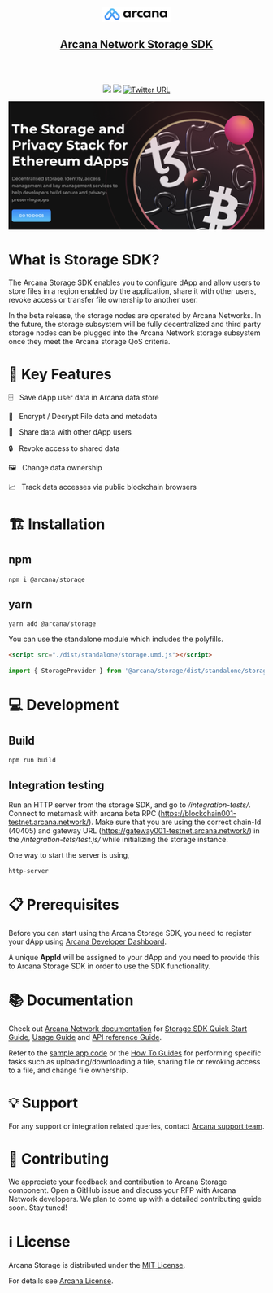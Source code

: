 <p align="center">
<a href="#start"><img height="30rem" src="https://raw.githubusercontent.com/arcana-network/branding/main/an_logo_light_temp.png"/></a>
<h2 align="center"> <a href="https://arcana.network/">Arcana Network Storage SDK </a></h2>
</p>
<br>
<p id="banner" align="center">
<br>
<a title="MIT License" href="https://github.com/arcana-network/license/blob/main/LICENSE.md"><img src="https://img.shields.io/badge/license-MIT-blue"/></a>
<a title="Beta release" href="https://github.com/arcana-network/storage/releases"><img src="https://img.shields.io/github/v/release/arcana-network/storage?style=flat-square&color=28A745"/></a>
<a title="Twitter" href="https://twitter.com/ArcanaNetwork"><img alt="Twitter URL" src="https://img.shields.io/twitter/url?style=social&url=https%3A%2F%2Ftwitter.com%2FArcanaNetwork"/></a>
</p><p id="start" align="center">
<a href="https://docs.dev.arcana.network/"><img src="https://raw.githubusercontent.com/arcana-network/branding/main/an_banner_temp.png" alt="Arcana Storage SDK"/></a>
</p>

# What is Storage SDK?

The Arcana Storage SDK enables you to configure dApp and allow users to store files in a region enabled by the application, share it with other users, revoke access or transfer file ownership to another user.

In the beta release, the storage nodes are operated by Arcana Networks. In the future, the storage subsystem will be fully decentralized and third party storage nodes can be plugged into the Arcana Network storage subsystem once they meet the Arcana storage QoS criteria.

# 💪 Key Features

<p>🗄️ &nbsp; Save dApp user data in Arcana data store</p>
<p>🧩 &nbsp; Encrypt / Decrypt File data and metadata</p>
<p>📂 &nbsp; Share data with other dApp users</p>
<p>🔒 &nbsp; Revoke access to shared data</p>
<p>🖼️ &nbsp; Change data ownership</p>
<p>📈 &nbsp; Track data accesses via public blockchain browsers</p>

# 🏗️ Installation

## npm

```shell
npm i @arcana/storage
```

## yarn

```shell
yarn add @arcana/storage
```

You can use the standalone module which includes the polyfills.

```html
<script src="./dist/standalone/storage.umd.js"></script>
```

```js
import { StorageProvider } from '@arcana/storage/dist/standalone/storage.umd';
```

# :computer: Development
## Build
```
npm run build
```

## Integration testing

Run an HTTP server from the storage SDK, and go to */integration-tests/*. Connect to metamask with arcana beta RPC (https://blockchain001-testnet.arcana.network/). Make sure that you are using the correct chain-Id (40405) and gateway URL (https://gateway001-testnet.arcana.network/) in the */integration-tets/test.js/* while initializing the storage instance.

One way to start the server is using,
```
http-server
```

# 📋 Prerequisites

Before you can start using the Arcana Storage SDK, you need to register your dApp using [Arcana Developer Dashboard](https://dashboard.arcana.network/).

A unique **AppId** will be assigned to your dApp and you need to provide this to Arcana Storage SDK in order to use the SDK functionality.

# 📚 Documentation

Check out [Arcana Network documentation](https://docs.dev.arcana.network/) for [Storage SDK Quick Start Guide](https://docs.dev.arcana.network/docs/stgsdk_qs), [Usage Guide](https://docs.dev.arcana.network/docs/stgsdk_usage) and [API reference Guide](https://docs.dev.arcana.network/docs/stg_ref).

Refer to the [sample app code](https://docs.dev.arcana.network/docs/demo-app) or the [How To Guides](https://docs.dev.arcana.network/docs/config_dapp) for performing specific tasks such as uploading/downloading a file, sharing file or revoking access to a file, and change file ownership.

# 💡 Support

For any support or integration related queries, contact [Arcana support team](mailto:support@arcana.network).

# 🤝 Contributing

We appreciate your feedback and contribution to Arcana Storage component. Open a GitHub issue and discuss your RFP with Arcana Network developers. We plan to come up with a detailed contributing guide soon. Stay tuned!

# ℹ️ License

Arcana Storage is distributed under the [MIT License](https://fossa.com/blog/open-source-licenses-101-mit-license/).

For details see [Arcana License](https://github.com/arcana-network/license/blob/main/LICENSE.md).
